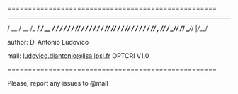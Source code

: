===================================================

   ____  ____  ________________  ____
  / __ \/ __ \/_  __/ ____/ __ \/  _/
 / / / / /_/ / / / / /   / /_/ // /
/ /_/ / ____/ / / / /___/ _, _// /
\____/_/     /_/  \____/_/ |_/___/


author: Di Antonio Ludovico

mail: ludovico.diantonio@lisa.ipsl.fr
OPTCRI V1.0

===================================================














Please, report any issues to @mail
